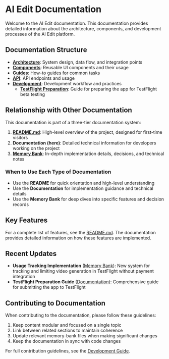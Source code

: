 # AI Edit Documentation

Welcome to the AI Edit documentation. This documentation provides detailed information about the architecture, components, and development processes of the AI Edit platform.

## Documentation Structure

- **[Architecture](./architecture/index.md)**: System design, data flow, and integration points
- **[Components](./components/index.md)**: Reusable UI components and their usage
- **[Guides](./guides/index.md)**: How-to guides for common tasks
- **[API](./api/index.md)**: API endpoints and usage
- **[Development](./development/index.md)**: Development workflow and practices
  - **[TestFlight Preparation](./development/testflight-preparation.md)**: Guide for preparing the app for TestFlight beta testing

## Relationship with Other Documentation

This documentation is part of a three-tier documentation system:

1. **[README.md](../README.md)**: High-level overview of the project, designed for first-time visitors
2. **Documentation (here)**: Detailed technical information for developers working on the project
3. **[Memory Bank](../memory-bank/)**: In-depth implementation details, decisions, and technical notes

### When to Use Each Type of Documentation

- Use the **README** for quick orientation and high-level understanding
- Use the **Documentation** for implementation guidance and technical details
- Use the **Memory Bank** for deep dives into specific features and decision records

## Key Features

For a complete list of features, see the [README.md](../README.md#key-features). The documentation provides detailed information on how these features are implemented.

## Recent Updates

- **Usage Tracking Implementation** ([Memory Bank](../memory-bank/usage-tracking-implementation.md)): New system for tracking and limiting video generation in TestFlight without payment integration
- **TestFlight Preparation Guide** ([Documentation](./development/testflight-preparation.md)): Comprehensive guide for submitting the app to TestFlight

## Contributing to Documentation

When contributing to the documentation, please follow these guidelines:

1. Keep content modular and focused on a single topic
2. Link between related sections to maintain coherence
3. Update relevant memory-bank files when making significant changes
4. Keep the documentation in sync with code changes

For full contribution guidelines, see the [Development Guide](./development/contributing.md).
